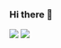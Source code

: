 ### Hi there 👋

<img src="https://github-readme-stats.vercel.app/api?username=zluvsand&show_icons=true"/>

<img src="https://github-readme-stats.vercel.app/api/top-langs?username=ancilcleetus"/>

<!--
**ancilcleetus/ancilcleetus** is a ✨ _special_ ✨ repository because its `README.md` (this file) appears on your GitHub profile.

Here are some ideas to get you started:

- 🔭 I’m currently working on ...
- 🌱 I’m currently learning ...
- 👯 I’m looking to collaborate on ...
- 🤔 I’m looking for help with ...
- 💬 Ask me about ...
- 📫 How to reach me: ...
- 😄 Pronouns: ...
- ⚡ Fun fact: ...
-->
